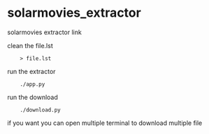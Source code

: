 # solarmovies_extractor
solarmovies extractor link

clean the file.lst

		> file.lst

run the extractor 

		./app.py

run the download

		./download.py

if you want you can open multiple terminal to download multiple file

